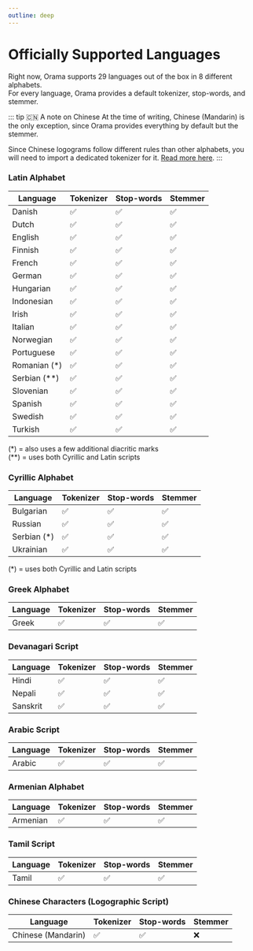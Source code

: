 ```yaml
---
outline: deep
---
```


# Officially Supported Languages

Right now, Orama supports 29 languages out of the box in 8 different alphabets. \
For every language, Orama provides a default tokenizer, stop-words, and stemmer.

::: tip 🇨🇳 A note on Chinese
At the time of writing, Chinese (Mandarin) is the only exception, since Orama provides everything by default but the stemmer.

Since Chinese logograms follow different rules than other alphabets, you will need to import a dedicated tokenizer for it. [Read more here](/open-source/supported-languages/using-chinese-with-orama.html).
:::

### Latin Alphabet

| Language     | Tokenizer | Stop-words | Stemmer |
| ------------ | --------- | ---------- | --------|
| Danish       | ✅        | ✅          | ✅      |
| Dutch        | ✅        | ✅          | ✅      |
| English      | ✅        | ✅          | ✅      |
| Finnish      | ✅        | ✅          | ✅      |
| French       | ✅        | ✅          | ✅      |
| German       | ✅        | ✅          | ✅      |
| Hungarian    | ✅        | ✅          | ✅      |
| Indonesian   | ✅        | ✅          | ✅      |
| Irish        | ✅        | ✅          | ✅      |
| Italian      | ✅        | ✅          | ✅      |
| Norwegian    | ✅        | ✅          | ✅      |
| Portuguese   | ✅        | ✅          | ✅      |
| Romanian (*) | ✅        | ✅          | ✅      |
| Serbian (**) | ✅        | ✅          | ✅      |
| Slovenian    | ✅        | ✅          | ✅      |
| Spanish      | ✅        | ✅          | ✅      |
| Swedish      | ✅        | ✅          | ✅      |
| Turkish      | ✅        | ✅          | ✅      |

(*) = also uses a few additional diacritic marks \
(**) = uses both Cyrillic and Latin scripts

### Cyrillic Alphabet

| Language     | Tokenizer | Stop-words | Stemmer |
| ------------ | --------- | ---------- | --------|
| Bulgarian    | ✅        | ✅          | ✅      |
| Russian      | ✅        | ✅          | ✅      |
| Serbian (*)  | ✅        | ✅          | ✅      |
| Ukrainian    | ✅        | ✅          | ✅      |

(*) = uses both Cyrillic and Latin scripts

### Greek Alphabet

| Language     | Tokenizer | Stop-words | Stemmer |
| ------------ | --------- | ---------- | --------|
| Greek        | ✅        | ✅          | ✅      |

### Devanagari Script

| Language     | Tokenizer | Stop-words | Stemmer |
| ------------ | --------- | ---------- | --------|
| Hindi        | ✅        | ✅          | ✅      |
| Nepali       | ✅        | ✅          | ✅      |
| Sanskrit     | ✅        | ✅          | ✅      |

### Arabic Script

| Language     | Tokenizer | Stop-words | Stemmer |
| ------------ | --------- | ---------- | --------|
| Arabic       | ✅        | ✅          | ✅      |

### Armenian Alphabet

| Language     | Tokenizer | Stop-words | Stemmer |
| ------------ | --------- | ---------- | --------|
| Armenian     | ✅        | ✅          | ✅      |

### Tamil Script

| Language     | Tokenizer | Stop-words | Stemmer |
| ------------ | --------- | ---------- | --------|
| Tamil        | ✅        | ✅          | ✅      |

### Chinese Characters (Logographic Script)

| Language               | Tokenizer | Stop-words | Stemmer |
| ---------------------- | --------- | ---------- | --------|
| Chinese (Mandarin)     | ✅        | ✅          | ❌      |